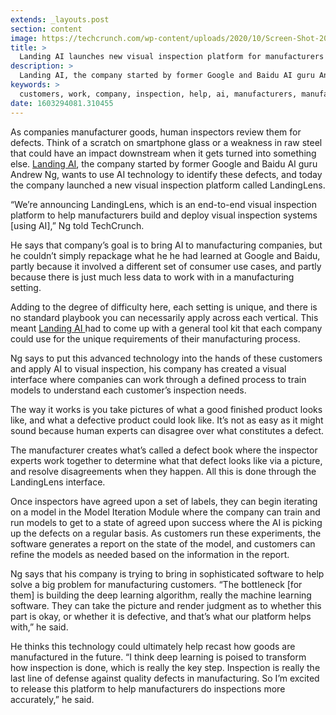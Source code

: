 ```yaml
--- 
extends: _layouts.post 
section: content 
image: https://techcrunch.com/wp-content/uploads/2020/10/Screen-Shot-2020-10-20-at-4.30.43-PM.jpg?w=764 
title: > 
  Landing AI launches new visual inspection platform for manufacturers – TechCrunch 
description: > 
  Landing AI, the company started by former Google and Baidu AI guru Andrew Ng, wants to use AI technology to identify these defects, and today the company launched a new visual inspection platform called LandingLens.“We’re announcing LandingLens, which is an end-to-end visual inspection platform to help manufacturers build and deploy visual inspection systems [using AI],” Ng told TechCrunch.Ng says to put this advanced technology into the hands of these customers and apply AI to visual inspection, his company has created a visual interface where companies can work through a defined process to train models to understand each customer’s inspection needs.Ng says that his company is trying to bring in sophisticated software to help solve a big problem for manufacturing customers.So I’m excited to release this platform to help manufacturers do inspections more accurately,” he said. 
keywords: > 
  customers, work, company, inspection, help, ai, manufacturers, manufacturing, defects, visual, landing, techcrunch, platform, launches 
date: 1603294081.310455 
--- 
```

<div><p id="speakable-summary">As companies manufacturer goods, human inspectors review them for defects. Think of a scratch on smartphone glass or a weakness in raw steel that could have an impact downstream when it gets turned into something else. <a href="http://landing.ai">Landing AI</a>, the company started by former Google and Baidu AI guru Andrew Ng, wants to use AI technology to identify these defects, and today the company launched a new visual inspection platform called LandingLens.</p>
<p>&#8220;We&#8217;re announcing LandingLens, which is an end-to-end visual inspection platform to help manufacturers build and deploy visual inspection systems [using AI],&#8221; Ng told TechCrunch.</p>
<p>He says that company&#8217;s goal is to bring AI to manufacturing companies, but he couldn&#8217;t simply repackage what he he had learned at Google and Baidu, partly because it involved a different set of consumer use cases, and partly because there is just much less data to work with in a manufacturing setting.</p><p class="piano-inline-promo"></p>
<p>Adding to the degree of difficulty here, each setting is unique, and there is no standard playbook you can necessarily apply across each vertical. This meant <a class="crunchbase-link" href="https://crunchbase.com/organization/landing-ai" target="_blank">Landing AI </a> had to come up with a general tool kit that each company could use for the unique requirements of their manufacturing process.</p>
<p>Ng says to put this advanced technology into the hands of these customers and apply AI to visual inspection, his company has created a visual interface where companies can work through a defined process to train models to understand each customer&#8217;s inspection needs.</p>
<p>The way it works is you take pictures of what a good finished product looks like, and what a defective product could look like. It&#8217;s not as easy as it might sound because human experts can disagree over what constitutes a defect.</p>
<p>The manufacturer creates what&#8217;s called a defect book where the inspector experts work together to determine what that defect looks like via a picture, and resolve disagreements when they happen. All this is done through the LandingLens interface.</p>
<p>Once inspectors have agreed upon a set of labels, they can begin iterating on a model in the Model Iteration Module where the company can train and run models to get to a state of agreed upon success where the AI is picking up the defects on a regular basis. As customers run these experiments, the software generates a report on the state of the model, and customers can refine the models as needed based on the information in the report.</p>
<p>Ng says that his company is trying to bring in sophisticated software to help solve a big problem for manufacturing customers. &#8220;The bottleneck [for them] is building the deep learning algorithm, really the machine learning software. They can take the picture and render judgment as to whether this part is okay, or whether it is defective, and that&#8217;s what our platform helps with,&#8221; he said.</p>
<p>He thinks this technology could ultimately help recast how goods are manufactured in the future. &#8220;I think deep learning is poised to transform how inspection is done, which is really the key step. Inspection is really the last line of defense against quality defects in manufacturing. So I&#8217;m excited to release this platform to help manufacturers do inspections more accurately,&#8221; he said.</p>
</div>